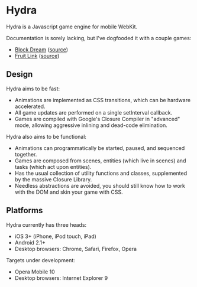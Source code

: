 Hydra
=====

Hydra is a Javascript game engine for mobile WebKit.

Documentation is sorely lacking, but I've dogfooded it with a couple games:

* [Block Dream](http://aduros.emufarmers.com/block-dream) ([source](http://github.com/aduros/hydra/tree/master/projects/tetris/))
* [Fruit Link](http://aduros.emufarmers.com/html5jam) ([source](http://github.com/aduros/hydra/tree/master/projects/jam/))

Design
------

Hydra aims to be fast:

* Animations are implemented as CSS transitions, which can be hardware accelerated.
* All game updates are performed on a single setInterval callback.
* Games are compiled with Google's Closure Compiler in "advanced" mode, allowing aggressive inlining and dead-code elimination.

Hydra also aims to be functional:

* Animations can programmatically be started, paused, and sequenced together.
* Games are composed from scenes, entities (which live in scenes) and tasks (which act upon entities).
* Has the usual collection of utility functions and classes, supplemented by the massive Closure Library.
* Needless abstractions are avoided, you should still know how to work with the DOM and skin your game with CSS.

Platforms
---------

Hydra currently has three heads:

* iOS 3+ (iPhone, iPod touch, iPad)
* Android 2.1+
* Desktop browsers: Chrome, Safari, Firefox, Opera

Targets under development:

* Opera Mobile 10
* Desktop browsers: Internet Explorer 9
